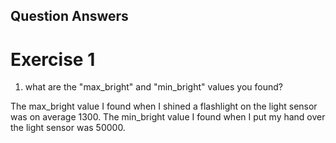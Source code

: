 ## Question Answers

# Exercise 1
1. what are the "max_bright" and "min_bright" values you found?

The max_bright value I found when I shined a flashlight on the light sensor was on average 1300.
The min_bright value I found when I put my hand over the light sensor was 50000. 

